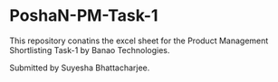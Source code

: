 # PoshaN-PM-Task-1


This repository conatins the excel sheet for the Product Management Shortlisting Task-1 by Banao Technologies.

Submitted by Suyesha Bhattacharjee.
